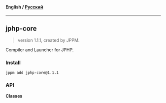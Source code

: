#### **English** / [Русский](README.ru.md)

---

## jphp-core
> version 1.1.1, created by JPPM.

Compiler and Launcher for JPHP.

### Install
```
jppm add jphp-core@1.1.1
```

### API
**Classes**